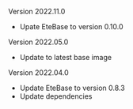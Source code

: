 Version 2022.11.0
- Upate EteBase to version 0.10.0

Version 2022.05.0
- Update to latest base image

Version 2022.04.0

- Update EteBase to version 0.8.3
- Update dependencies
